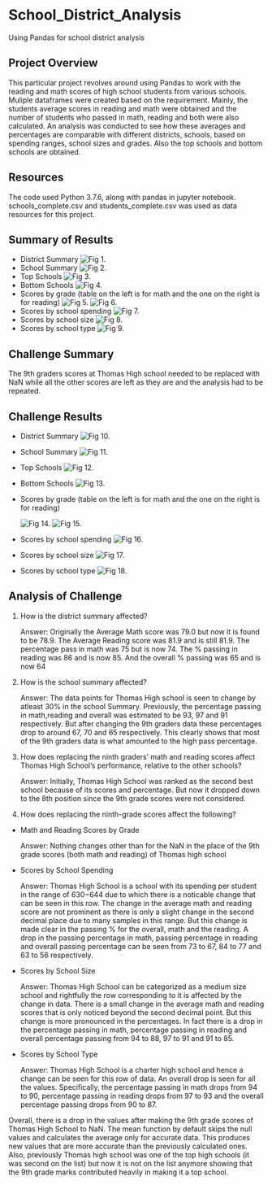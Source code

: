 # School_District_Analysis
Using Pandas for school district analysis

## Project Overview
This particular project revolves around using Pandas to work with the reading and math scores of high school students from various schools. Muliple dataframes were created based on the requirement. Mainly, the students average scores in reading and math were obtained and  the number of students who passed in math, reading and both were also calculated. An analysis was conducted to see how these averages and percentages are comparable with different districts, schools, based on spending ranges, school sizes and grades. Also the top schools and bottom schools are obtained. 
## Resources 
The code used Python 3.7.6, along with pandas in jupyter notebook. schools_complete.csv and students_complete.csv was used as data resources for this project. 
## Summary of Results
- District Summary 
    ![Fig 1. ]( /analysis/DistrictSummary.PNG)
- School Summary
    ![Fig 2. ]( /analysis/SchoolSummary1.PNG)
- Top Schools
![Fig 3. ]( /analysis/TopSchools.PNG)
- Bottom Schools
![Fig 4. ]( /analysis/BottomSchools.PNG)
- Scores by grade (table on the left is for math and the one on the right is for reading)
    ![Fig 5. ]( /analysis/mathScoreByGrade.PNG)  ![Fig 6. ]( /analysis/ReadingScoreByGrade.PNG)
- Scores by school spending
![Fig 7. ]( /analysis/SpendingSummary.PNG)
- Scores by school size
![Fig 8. ]( /analysis/SizeSummary.PNG)
- Scores by school type 
![Fig 9. ]( /analysis/typeSummary.PNG)


## Challenge Summary
The 9th graders scores at Thomas High school needed to be replaced with NaN while all the other scores are left as they are and the analysis had to be repeated.
## Challenge Results
- District Summary 
![Fig 10. ]( /analysis/DistrictSummaryNew.PNG)
- School Summary
![Fig 11. ]( /analysis/SchoolSummaryNew2.PNG)
- Top Schools
![Fig 12. ]( /analysis/TopSchoolsNew.PNG)
- Bottom Schools
![Fig 13. ]( /analysis/BottomSchoolsNew.PNG)
- Scores by grade (table on the left is for math and the one on the right is for reading)

    ![Fig 14. ]( /analysis/mathScoreByGradeNew.PNG)  ![Fig 15. ]( /analysis/ReadingScoreByGradeNew.PNG)
- Scores by school spending
![Fig 16. ]( /analysis/SpendingSummaryNew.PNG)
- Scores by school size
![Fig 17. ]( /analysis/SizeSummaryNew.PNG)
- Scores by school type 
![Fig 18. ]( /analysis/TypeSummaryNew.PNG)
## Analysis of Challenge

1. How is the district summary affected?

   Answer: Originally the Average Math score was 79.0 but now it is found to be 78.9. The Average Reading score was 81.9 and is still 81.9. The percentage pass in math was 75 but is now 74. The % passing in reading was 86 and is now 85. And the overall % passing was 65 and is now 64

2. How is the school summary affected?

   Answer: The data points for Thomas High school is seen to change by atleast 30% in the school Summary. Previously, the percentage passing in math,reading and overall was estimated to be 93, 97 and 91 respectively. But after changing the 9th graders data these percentages drop to around 67, 70 and 65 respectively. This clearly shows that most of the 9th graders data is what amounted to the high pass percentage. 

3. How does replacing the ninth graders’ math and reading scores affect Thomas High School’s performance, relative to the other schools?

   Answer: Initially, Thomas High School was ranked as the second best school because of its scores and percentage. But now it dropped down to the 8th position since the 9th grade scores were not considered.

4. How does replacing the ninth-grade scores affect the following?

- Math and Reading Scores by Grade
  
   Answer: Nothing changes other than for the NaN in the place of the 9th grade scores (both math and reading) of Thomas high school
   
 - Scores by School Spending
  
   Answer: Thomas High School is a school with its spending per student in the range of $630-$644  due to which there is a noticable change that can be seen in this row. The change in the average math and reading score are not prominent as there is only a slight change in the second decimal place due to many samples in this range. But this change is made clear in the passing % for the overall, math and the reading. A drop in the passing percentage in math, passing percentage in reading and overall passing percentage can be seen from 73 to 67, 84 to 77 and 63 to 56 respectively.
   
  - Scores by School Size
   
    Answer: Thomas High School can be categorized as a medium size school and rightfully the row corresponding to it is affected by the change in data. There is a small change in the average math and reading scores that is only noticed beyond the second decimal point. But this change is more pronounced in the percentages. In fact there is a drop in the percentage passing in math, percentage passing in reading and overall percentage passing from 94 to 88, 97 to 91 and 91 to 85. 
   
   - Scores by School Type
   
     Answer: Thomas High School is a charter high school and hence a change can be seen for this row of data. An overall drop is seen for all the values. Specifically, the percentage passing in math drops from 94 to 90, percentage passing in reading drops from 97 to 93 and the overall percentage passing drops from 90 to 87. 

Overall, there is a drop in the values after making the 9th grade scores of Thomas High School to NaN. The mean function by default skips the null values and calculates the average only for accurate data. This produces new values that are more accurate than the previously calculated ones. Also, previously Thomas high school was one of the top high schools (it was second on the list) but now it is not on the list anymore showing that the 9th grade marks contributed heavily in making it a top school. 
